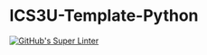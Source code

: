 # ICS3U-Template-Python
[![GitHub's Super Linter](https://github.com/Yiyun-Qin/ICS3U-Circuit-Python/workflows/GitHub's%20Super%20Linter/badge.svg)](https://github.com/Yiyun-Qin/ICS3U-Circuit-Python/actions)
